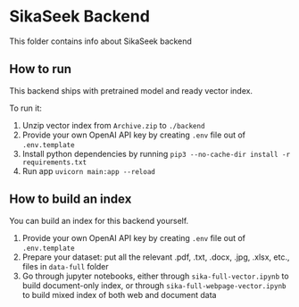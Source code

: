 # SikaSeek Backend

This folder contains info about SikaSeek backend

## How to run

This backend ships with pretrained model and ready vector index.

To run it:

1. Unzip vector index from `Archive.zip` to `./backend`
1. Provide your own OpenAI API key by creating `.env` file out of `.env.template`
1. Install python dependencies by running `pip3 --no-cache-dir install -r requirements.txt`
1. Run app `uvicorn main:app --reload`

## How to build an index

You can build an index for this backend yourself.

1. Provide your own OpenAI API key by creating `.env` file out of `.env.template`
1. Prepare your dataset: put all the relevant .pdf, .txt, .docx, .jpg, .xlsx, etc., files in `data-full` folder
1. Go through jupyter notebooks, either through `sika-full-vector.ipynb` to build document-only index, or through `sika-full-webpage-vector.ipynb` to build mixed index of both web and document data
